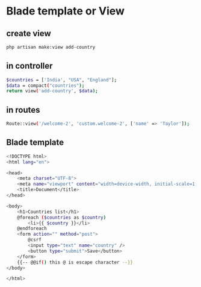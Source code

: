 # Blade template or View

## create view

```bash
php artisan make:view add-country
```

## in controller

```bash
$countries = ['India', "USA", "England"];
$data = compact("countries");
return view('add-country', $data);
```

## in routes

```bash
Route::view('/welcome-2', 'custom.welcome-2', ['name' => 'Taylor']);
```

## Blade template

```bash
<!DOCTYPE html>
<html lang="en">

<head>
    <meta charset="UTF-8">
    <meta name="viewport" content="width=device-width, initial-scale=1.0">
    <title>Document</title>
</head>

<body>
    <h1>Countries list</h1>
    @foreach ($countries as $country)
        <li>{{ $country }}</li>
    @endforeach
    <form action="" method="post">
        @csrf
        <input type="text" name="country" />
        <button type="submit">Save</button>
    </form>
    {{-- @@if() this @ is escape character --}}
</body>

</html>

```

